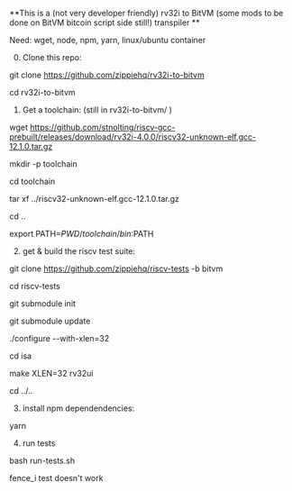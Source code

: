 **This is a (not very developer friendly) rv32i to BitVM (some mods to be done on BitVM bitcoin script side still!) transpiler **

Need: wget, node, npm, yarn, linux/ubuntu container

0. Clone this repo:

git clone https://github.com/zippiehq/rv32i-to-bitvm

cd rv32i-to-bitvm

1. Get a toolchain: (still in rv32i-to-bitvm/ )

wget https://github.com/stnolting/riscv-gcc-prebuilt/releases/download/rv32i-4.0.0/riscv32-unknown-elf.gcc-12.1.0.tar.gz

mkdir -p toolchain

cd toolchain

tar xf ../riscv32-unknown-elf.gcc-12.1.0.tar.gz

cd ..

export PATH=$PWD/toolchain/bin:$PATH

2. get & build the riscv test suite:

git clone https://github.com/zippiehq/riscv-tests -b bitvm

cd riscv-tests

git submodule init

git submodule update

./configure --with-xlen=32

cd isa

make XLEN=32 rv32ui

cd ../..

3. install npm dependendencies:

yarn

4. run tests

bash run-tests.sh

fence_i test doesn't work

